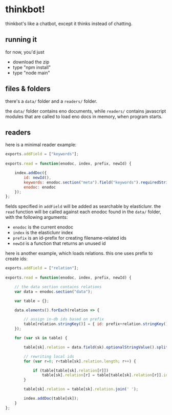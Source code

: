 # thinkbot!

thinkbot's like a chatbot, except it thinks instead of chatting.

## running it

for now, you'd just
- download the zip
- type "npm install"
- type "node main"

## files & folders

there's a `data/` folder and a `readers/` folder.

the `data/` folder contains eno documents, while `readers/` contains javascript modules that are called to load eno docs in memory, when program starts.

## readers

here is a minimal reader example:

```javascript
exports.addField = ["keywords"];
    
exports.read = function(enodoc, index, prefix, newId) {

    index.addDoc({
        id: newId(),
        keywords: enodoc.section("meta").field("keywords").requiredStringValue(),
        enodoc: enodoc
    });
};
```

fields specified in `addField` will be added as searchable by elasticlunr. the `read` function will be called against each enodoc found in the `data/` folder, with the following arguments:

- `enodoc` is the current enodoc
- `index` is the elasticlunr index
- `prefix` is an id-prefix for creating filename-related ids
- `newId` is a function that returns an unused id

here is another example, which loads relations. this one uses prefix to create ids:

```javascript
exports.addField = ["relation"];
    
exports.read = function(enodoc, index, prefix, newId) {

    // the data section contains relations
    var data = enodoc.section("data");

    var table = {};

    data.elements().forEach(relation => {

        // assign in-db ids based on prefix
        table[relation.stringKey()] = { id: prefix+relation.stringKey() };
    });

    for (var sk in table) {

        table[sk].relation = data.field(sk).optionalStringValue().split(' ');

        // rewriting local ids
        for (var r=0; r<table[sk].relation.length; r++) {

            if (table[table[sk].relation[r]])
                table[sk].relation[r] = table[table[sk].relation[r]].id;
        }

        table[sk].relation = table[sk].relation.join(' ');

        index.addDoc(table[sk]);
    }
};
```
